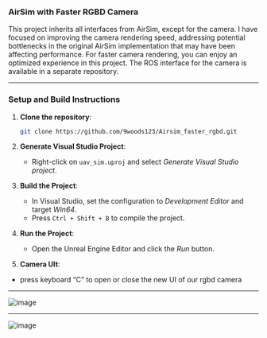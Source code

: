 ### AirSim with Faster RGBD Camera

This project inherits all interfaces from AirSim, except for the camera. I have focused on improving the camera rendering speed, addressing potential bottlenecks in the original AirSim implementation that may have been affecting performance. For faster camera rendering, you can enjoy an optimized experience in this project. The ROS interface for the camera is available in a separate repository.

---

### Setup and Build Instructions

1. **Clone the repository**:
   ```bash
   git clone https://github.com/9woods123/Airsim_faster_rgbd.git
   ```

2. **Generate Visual Studio Project**:
   - Right-click on `uav_sim.uproj` and select *Generate Visual Studio project*.

3. **Build the Project**:
   - In Visual Studio, set the configuration to *Development Editor* and target *Win64*.
   - Press `Ctrl + Shift + B` to compile the project.

4. **Run the Project**:
   - Open the Unreal Engine Editor and click the *Run* button.

5. **Camera UIt**:
 - press keyboard “C” to open or close the new UI of our rgbd camera

---

![image](https://github.com/user-attachments/assets/a3f8e793-a049-4ffa-ae16-f3e4d4b040b2)

---


![image](https://github.com/user-attachments/assets/dc5d0284-e852-4e40-8d54-07b833465a4f)

